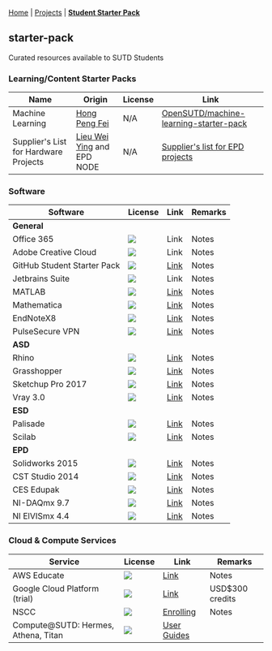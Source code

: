 [Home](https://opensutd.github.io/) | [Projects](projects.md) | [**Student Starter Pack**](starter-pack.md)

## starter-pack
Curated resources available to SUTD Students

### Learning/Content Starter Packs

Name | Origin | License | Link
---- |------- | ------- | ----
Machine Learning | [Hong Peng Fei](https://github.com/Emrys-Hong) | N/A | [OpenSUTD/machine-learning-starter-pack](https://github.com/OpenSUTD/machine-learning-starter-pack)
Supplier's List for Hardware Projects | [Lieu Wei Ying](https://github.com/weiying98) and EPD NODE | N/A | [Supplier's list for EPD projects](https://docs.google.com/spreadsheets/d/1qzwPmrW43R6tz_VcCGbVZy8k5tI_GmRzzrB79xlCzO4/edit?usp=sharing)

### Software

Software | License | Link | Remarks
-------- | ------- | ---- | -------------
**General** | 
Office 365  | ![](https://img.shields.io/badge/provided_by-SUTD-red.svg?longCache=true&style=flat-square) | Link | Notes
Adobe Creative Cloud  | ![](https://img.shields.io/badge/provided_by-SUTD-red.svg?longCache=true&style=flat-square) | Link | Notes
GitHub Student Starter Pack  | ![](https://img.shields.io/badge/provided_by-GitHub-blue.svg?longCache=true&style=flat-square) | [Link](https://education.github.com/pack) | Notes
Jetbrains Suite  | ![](https://img.shields.io/badge/provided_by-JetBrains-blue.svg?longCache=true&style=flat-square) | Link | Notes
MATLAB  | ![](https://img.shields.io/badge/provided_by-SUTD-red.svg?longCache=true&style=flat-square) | [Link](https://downloads.sutd.edu.sg/cgi-bin/) | Notes
Mathematica  | ![](https://img.shields.io/badge/provided_by-SUTD-red.svg?longCache=true&style=flat-square) | [Link](https://downloads.sutd.edu.sg/cgi-bin/) | Notes
EndNoteX8  | ![](https://img.shields.io/badge/provided_by-SUTD-red.svg?longCache=true&style=flat-square) | [Link](https://downloads.sutd.edu.sg/cgi-bin/) | Notes
PulseSecure VPN  | ![](https://img.shields.io/badge/provided_by-SUTD-red.svg?longCache=true&style=flat-square) | [Link](https://downloads.sutd.edu.sg/cgi-bin/) | Notes
**ASD** | 
Rhino  | ![](https://img.shields.io/badge/provided_by-SUTD-red.svg?longCache=true&style=flat-square) | [Link](https://downloads.sutd.edu.sg/cgi-bin/) | Notes
Grasshopper  | ![](https://img.shields.io/badge/provided_by-SUTD-red.svg?longCache=true&style=flat-square) | [Link](https://downloads.sutd.edu.sg/cgi-bin/) | Notes
Sketchup Pro 2017  | ![](https://img.shields.io/badge/provided_by-SUTD-red.svg?longCache=true&style=flat-square) | [Link](https://downloads.sutd.edu.sg/cgi-bin/) | Notes
Vray 3.0  | ![](https://img.shields.io/badge/provided_by-SUTD-red.svg?longCache=true&style=flat-square) | [Link](https://downloads.sutd.edu.sg/cgi-bin/) | Notes
**ESD** | 
Palisade  | ![](https://img.shields.io/badge/provided_by-SUTD-red.svg?longCache=true&style=flat-square) | [Link](https://downloads.sutd.edu.sg/cgi-bin/) | Notes
Scilab  | ![](https://img.shields.io/badge/provided_by-SUTD-red.svg?longCache=true&style=flat-square) | [Link](https://downloads.sutd.edu.sg/cgi-bin/) | Notes
**EPD** | 
Solidworks 2015  | ![](https://img.shields.io/badge/provided_by-SUTD-red.svg?longCache=true&style=flat-square) | [Link](https://downloads.sutd.edu.sg/cgi-bin/) | Notes
CST Studio 2014  | ![](https://img.shields.io/badge/provided_by-SUTD-red.svg?longCache=true&style=flat-square) | [Link](https://downloads.sutd.edu.sg/cgi-bin/) | Notes
CES Edupak  | ![](https://img.shields.io/badge/provided_by-SUTD-red.svg?longCache=true&style=flat-square) | [Link](https://downloads.sutd.edu.sg/cgi-bin/) | Notes
NI-DAQmx 9.7  | ![](https://img.shields.io/badge/provided_by-SUTD-red.svg?longCache=true&style=flat-square) | [Link](https://downloads.sutd.edu.sg/cgi-bin/) | Notes
NI ElVISmx 4.4  | ![](https://img.shields.io/badge/provided_by-SUTD-red.svg?longCache=true&style=flat-square) | [Link](https://downloads.sutd.edu.sg/cgi-bin/) | Notes

### Cloud & Compute Services

Service | License | Link | Remarks
------- | ------- | ---- | -------
AWS Educate  | ![](https://img.shields.io/badge/provided_by-AWS-blue.svg?longCache=true&style=flat-square) | [Link](https://aws.amazon.com/education/awseducate/) | Notes
Google Cloud Platform (trial)  | ![](https://img.shields.io/badge/provided_by-Google-blue.svg?longCache=true&style=flat-square) | [Link](https://cloud.google.com/gcp) | USD$300 credits
NSCC  | ![](https://img.shields.io/badge/provided_by-SUTD-red.svg?longCache=true&style=flat-square) | [Enrolling](https://computing.sutd.edu.sg/resources/titan/titan-to-nscc/) | Notes
Compute@SUTD: Hermes, Athena, Titan  | ![](https://img.shields.io/badge/provided_by-SUTD-red.svg?longCache=true&style=flat-square) | [User Guides](https://sutd-compute.ml/) |

